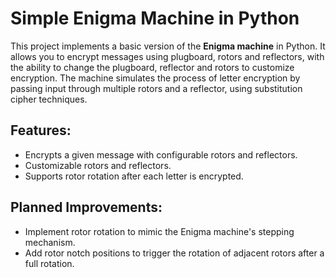# Simple Enigma Machine in Python

This project implements a basic version of the **Enigma machine** in Python. It allows you to encrypt messages using plugboard, rotors and reflectors, with the ability to change the plugboard, reflector and rotors to customize encryption. The machine simulates the process of letter encryption by passing input through multiple rotors and a reflector, using substitution cipher techniques.

## Features:
- Encrypts a given message with configurable rotors and reflectors.
- Customizable rotors and reflectors.
- Supports rotor rotation after each letter is encrypted.

## Planned Improvements:
- Implement rotor rotation to mimic the Enigma machine's stepping mechanism.
- Add rotor notch positions to trigger the rotation of adjacent rotors after a full rotation.
